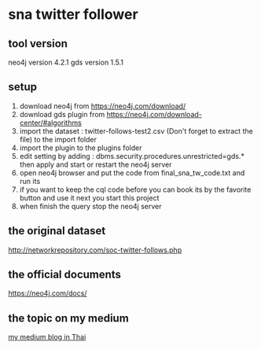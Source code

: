 # sna twitter follower

## tool version
neo4j version 4.2.1
gds version 1.5.1

## setup
1. download neo4j from https://neo4j.com/download/
2. download gds plugin from https://neo4j.com/download-center/#algorithms
3. import the dataset : twitter-follows-test2.csv (Don't forget to extract the file) to the import folder
4. import the plugin to the plugins folder
5. edit setting by adding : dbms.security.procedures.unrestricted=gds.* then apply and start or restart the neo4j server
6. open neo4j browser and put the code from final_sna_tw_code.txt and run its
7. if you want to keep the cql code before you can book its by the favorite button and use it next you start this project
8. when finish the query stop the neo4j server 

## the original dataset
http://networkrepository.com/soc-twitter-follows.php

## the official documents 
https://neo4j.com/docs/

## the topic on my medium
[my medium blog in Thai](https://narathip-que.medium.com/%E0%B8%A1%E0%B8%B2%E0%B8%A5%E0%B8%AD%E0%B8%87%E0%B8%A7%E0%B8%B4%E0%B9%80%E0%B8%84%E0%B8%A3%E0%B8%B2%E0%B8%B0%E0%B8%AB%E0%B9%8C%E0%B8%9C%E0%B8%B9%E0%B9%89%E0%B8%95%E0%B8%B4%E0%B8%94%E0%B8%95%E0%B8%B2%E0%B8%A1%E0%B8%9A%E0%B8%99-twitter-%E0%B8%94%E0%B9%89%E0%B8%A7%E0%B8%A2-neoj4-%E0%B8%81%E0%B8%B1%E0%B8%99%E0%B8%84%E0%B8%A3%E0%B8%B1%E0%B8%9A-86a6d1b5b0f4)
